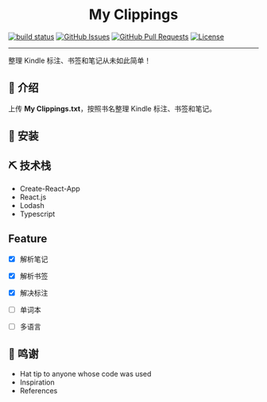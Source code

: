 <h1 align="center">My Clippings</h3>

[![build status](https://img.shields.io/travis/nusr/my-clippings/master.svg?style=flat-square)](https://travis-ci.org/nusr/my-clippings)
[![GitHub Issues](https://img.shields.io/github/issues/nusr/my-clippings.svg)](https://github.com/nusr/my-clippings/issues)
[![GitHub Pull Requests](https://img.shields.io/github/issues-pr/nusr/my-clippings.svg)](https://github.com/nusr/my-clippings/pulls)
[![License](https://img.shields.io/badge/license-MIT-blue.svg)](/LICENSE)
 
---

整理 Kindle 标注、书签和笔记从未如此简单！


## 🧐 介绍 <a name = "about"></a>

上传 **My Clippings.txt**，按照书名整理 Kindle 标注、书签和笔记。


## 🏁 安装 <a name = "getting_started"></a>



## ⛏️ 技术栈 <a name = "built_using"></a>

- Create-React-App
- React.js
- Lodash
- Typescript

## Feature

- [x] 解析笔记
- [x] 解析书签
- [x] 解决标注
- [ ] 单词本
- [ ] 多语言


## 🎉 鸣谢 <a name = "acknowledgement"></a>

- Hat tip to anyone whose code was used
- Inspiration
- References

